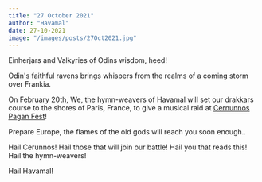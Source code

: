 ```yaml
---
title: "27 October 2021"
author: "Havamal"
date: 27-10-2021
image: "/images/posts/27Oct2021.jpg"
---
```


Einherjars and Valkyries of Odins wisdom, heed!

Odin's faithful ravens brings whispers from the realms of a coming storm over Frankia.

On February 20th, We, the hymn-weavers of Havamal will set our drakkars course to the shores of Paris, France, to give a musical raid at [Cernunnos Pagan Fest](https://www.facebook.com/cernunnos.festival/)!

Prepare Europe, the flames of the old gods will reach you soon enough..

Hail Cerunnos! Hail those that will join our battle! Hail you that reads this! Hail the hymn-weavers!

Hail Havamal!